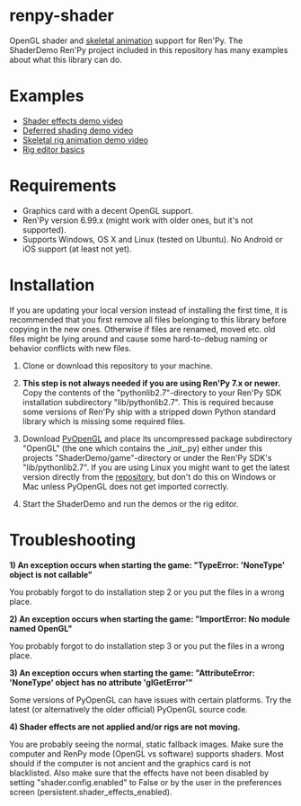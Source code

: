 # renpy-shader

OpenGL shader and [skeletal animation](doc/rigeditor.md) support for Ren'Py. The ShaderDemo Ren'Py project included in this repository has many examples about what this library can do.

# Examples

* [Shader effects demo video](https://www.youtube.com/watch?v=nyDbvAy0Xa4)
* [Deferred shading demo video](https://www.youtube.com/watch?v=FceQEEXn7Bg)
* [Skeletal rig animation demo video](https://www.youtube.com/watch?v=LL2GuJG_2E0)
* [Rig editor basics](https://www.youtube.com/watch?v=NHJu0OYBERE)

# Requirements

* Graphics card with a decent OpenGL support.
* Ren'Py version 6.99.x (might work with older ones, but it's not supported).
* Supports Windows, OS X and Linux (tested on Ubuntu). No Android or iOS support (at least not yet).

# Installation

If you are updating your local version instead of installing the first time, it is recommended that you first remove all files belonging to this library before copying in the new ones. Otherwise if files are renamed, moved etc. old files might be lying around and cause some hard-to-debug naming or behavior conflicts with new files.

1. Clone or download this repository to your machine.

2. **This step is not always needed if you are using Ren'Py 7.x or newer.** Copy the contents of the "pythonlib2.7"-directory to your Ren'Py SDK installation subdirectory "lib/pythonlib2.7". This is required because some versions of Ren'Py ship with a stripped down Python standard library which is missing some required files.

3. Download [PyOpenGL](https://pypi.python.org/pypi/PyOpenGL/3.1.1a1) and place its uncompressed package subdirectory "OpenGL" (the one which contains the \__init__.py) either under this projects "ShaderDemo/game"-directory or under the Ren'Py SDK's "lib/pythonlib2.7". If you are using Linux you might want to get the latest version directly from the [repository](https://github.com/mcfletch/pyopengl), but don't do this on Windows or Mac unless PyOpenGL does not get imported correctly. 

4. Start the ShaderDemo and run the demos or the rig editor.

# Troubleshooting

**1) An exception occurs when starting the game: "TypeError: 'NoneType' object is not callable"**

You probably forgot to do installation step 2 or you put the files in a wrong place.

**2) An exception occurs when starting the game: "ImportError: No module named OpenGL"**

You probably forgot to do installation step 3 or you put the files in a wrong place. 

**3) An exception occurs when starting the game: "AttributeError: 'NoneType' object has no attribute 'glGetError'"**

Some versions of PyOpenGL can have issues with certain platforms. Try the latest (or alternatively the older official) PyOpenGL source code.

**4) Shader effects are not applied and/or rigs are not moving.**

You are probably seeing the normal, static fallback images. Make sure the computer and RenPy mode (OpenGL vs software) supports shaders. Most should if the computer is not ancient and the graphics card is not blacklisted. Also make sure that the effects have not been disabled by setting "shader.config.enabled" to False or by the user in the preferences screen (persistent.shader_effects_enabled).
